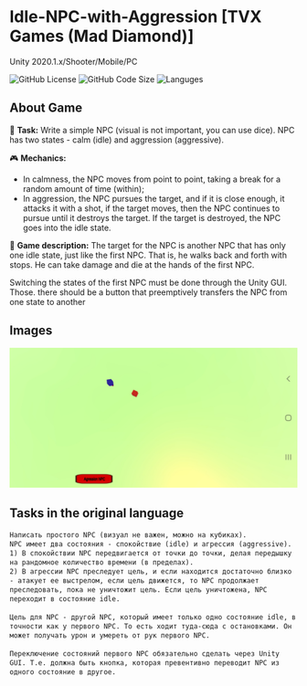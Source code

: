 # Idle-NPC-with-Aggression [TVX Games (Mad Diamond)]

Unity 2020.1.x/Shooter/Mobile/PC

![GitHub License](https://img.shields.io/github/license/IRONKAGE/Idle-NPC-with-Aggression?style=plastic) ![GitHub Code Size](https://img.shields.io/github/languages/code-size/IRONKAGE/Idle-NPC-with-Aggression?style=plastic) ![Languges](https://img.shields.io/github/languages/count/IRONKAGE/Idle-NPC-with-Aggression?style=plastic)

## About Game

🎲 **Task:**
Write a simple NPC (visual is not important, you can use dice). NPC has two states - calm (idle) and aggression (aggressive).

🎮 **Mechanics:**

- In calmness, the NPC moves from point to point, taking a break for a random amount of time (within);
- In aggression, the NPC pursues the target, and if it is close enough, it attacks it with a shot, if the target moves, then the NPC continues to pursue until it destroys the target. If the target is destroyed, the NPC goes into the idle state.

🍭 **Game description:**
The target for the NPC is another NPC that has only one idle state, just like the first NPC. That is, he walks back and forth with stops. He can take damage and die at the hands of the first NPC.

Switching the states of the first NPC must be done through the Unity GUI. Those. there should be a button that preemptively transfers the NPC from one state to another

## Images

![Game](/ScreenShots/AgressionNPC.jpg)

## Tasks in the original language

```
Написать простого NPC (визуал не важен, можно на кубиках).
NPC имеет два состояния - спокойствие (idle) и агрессия (aggressive).
1) В спокойствии NPC передвигается от точки до точки, делая передышку на рандомное количество времени (в пределах).
2) В агрессии NPC преследует цель, и если находится достаточно близко - атакует ее выстрелом, если цель движется, то NPC продолжает преследовать, пока не уничтожит цель. Если цель уничтожена, NPC переходит в состояние idle.

Цель для NPC - другой NPC, который имеет только одно состояние idle, в точности как у первого NPC. То есть ходит туда-сюда с остановками. Он может получать урон и умереть от рук первого NPC.

Переключение состояний первого NPC обязательно сделать через Unity GUI. Т.е. должна быть кнопка, которая превентивно переводит NPC из одного состояние в другое.
```
